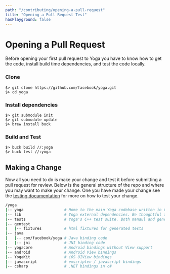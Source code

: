 ```yaml
---
path: "/contributing/opening-a-pull-request"
title: "Opening a Pull Request Test"
hasPlayground: false
---
```


# Opening a Pull Request

Before opening your first pull request to Yoga you have to know how to get the code,
install build time dependencies, and test the code locally.

### Clone

```
$> git clone https://github.com/facebook/yoga.git
$> cd yoga
```

### Install dependencies

```
$> git submodule init
$> git submodule update
$> brew install buck
```

### Build and Test

```
$> buck build //:yoga
$> buck test //:yoga
```

## Making a Change

Now all you need to do is make your change and test it before submitting a pull request for review.
Below is the general structure of the repo and where you may want to make your change. One you have
made your change see the [testing documentation](/contributing/testing) for more on how to test your change.

``` bash
/yoga
|-- yoga                  # Home to the main Yoga codebase written in C++. Any algorithmic changes should be made here
|-- lib                   # Yoga external dependencies. Be thoughtful adding any new ones
|-- tests                 # Yoga's C++ test suite. Both manaul and generated tests
|-- gentest
|   |-- fixtures          # html fixtures for generated tests    
|-- java         
|   |-- com/facebook/yoga # Java binding code
|   |-- jni               # JNI binding code
|-- yogacore              # Android bindings without View support
|-- android               # Android View bindings
|-- YogaKit               # iOS UIView bindings
|-- javascript            # emscripten / javascript bindings
|-- csharp                # .NET bindings in c#
```
